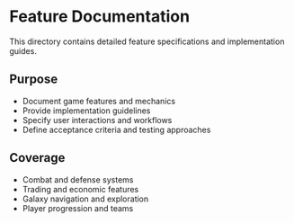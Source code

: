 # Feature Documentation

This directory contains detailed feature specifications and implementation guides.

## Purpose
- Document game features and mechanics
- Provide implementation guidelines
- Specify user interactions and workflows
- Define acceptance criteria and testing approaches

## Coverage
- Combat and defense systems
- Trading and economic features
- Galaxy navigation and exploration
- Player progression and teams
